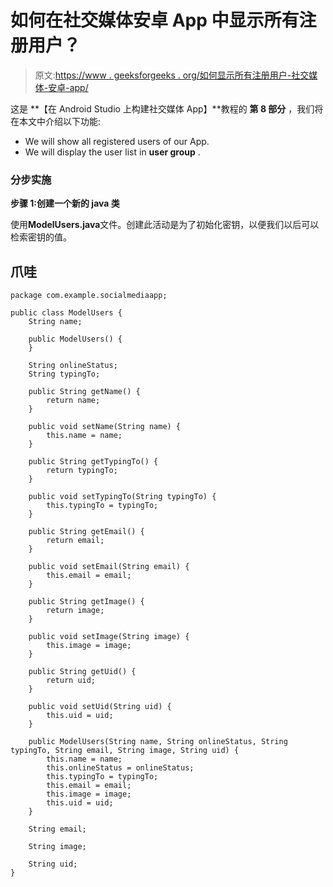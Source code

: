 # 如何在社交媒体安卓 App 中显示所有注册用户？

> 原文:[https://www . geeksforgeeks . org/如何显示所有注册用户-社交媒体-安卓-app/](https://www.geeksforgeeks.org/how-to-display-all-registered-users-in-social-media-android-app/)

这是 **【在 Android Studio 上构建社交媒体 App】**教程的 **第 8 部分** ，我们将在本文中介绍以下功能:

*   We will show all registered users of our App.
*   We will display the user list in **user group** .

### **分步实施**

**步骤 1:创建一个新的 java 类**

使用**ModelUsers.java**文件。创建此活动是为了初始化密钥，以便我们以后可以检索密钥的值。

## 爪哇

```
package com.example.socialmediaapp;

public class ModelUsers {
    String name;

    public ModelUsers() {
    }

    String onlineStatus;
    String typingTo;

    public String getName() {
        return name;
    }

    public void setName(String name) {
        this.name = name;
    }

    public String getTypingTo() {
        return typingTo;
    }

    public void setTypingTo(String typingTo) {
        this.typingTo = typingTo;
    }

    public String getEmail() {
        return email;
    }

    public void setEmail(String email) {
        this.email = email;
    }

    public String getImage() {
        return image;
    }

    public void setImage(String image) {
        this.image = image;
    }

    public String getUid() {
        return uid;
    }

    public void setUid(String uid) {
        this.uid = uid;
    }

    public ModelUsers(String name, String onlineStatus, String typingTo, String email, String image, String uid) {
        this.name = name;
        this.onlineStatus = onlineStatus;
        this.typingTo = typingTo;
        this.email = email;
        this.image = image;
        this.uid = uid;
    }

    String email;

    String image;

    String uid;
}
```